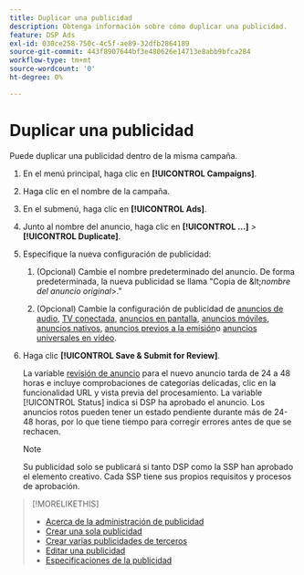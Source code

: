```yaml
---
title: Duplicar una publicidad
description: Obtenga información sobre cómo duplicar una publicidad.
feature: DSP Ads
exl-id: 030ce258-750c-4c5f-ae89-32dfb2864189
source-git-commit: 443f8907644bf3e480626e14713e8abb9bfca284
workflow-type: tm+mt
source-wordcount: '0'
ht-degree: 0%

---
```


# Duplicar una publicidad

Puede duplicar una publicidad dentro de la misma campaña.

1. En el menú principal, haga clic en **[!UICONTROL Campaigns]**.

1. Haga clic en el nombre de la campaña.

1. En el submenú, haga clic en **[!UICONTROL Ads]**.

1. Junto al nombre del anuncio, haga clic en  **[!UICONTROL ...]** > **[!UICONTROL Duplicate]**.

1. Especifique la nueva configuración de publicidad:

   1. (Opcional) Cambie el nombre predeterminado del anuncio. De forma predeterminada, la nueva publicidad se llama &quot;Copia de \&lt;*nombre del anuncio original*\>.&quot;

   1. (Opcional) Cambie la configuración de publicidad de [anuncios de audio](ad-settings-audio.md), [TV conectada](ad-settings-connected-tv.md), [anuncios en pantalla](ad-settings-display.md), [anuncios móviles](ad-settings-mobile.md), [anuncios nativos](ad-settings-native.md), [anuncios previos a la emisión](ad-settings-pre-roll.md)o [anuncios universales en vídeo](ad-settings-universal-video.md).

1. Haga clic **[!UICONTROL Save & Submit for Review]**.

   La variable [revisión de anuncio](ad-about.md) para el nuevo anuncio tarda de 24 a 48 horas e incluye comprobaciones de categorías delicadas, clic en la funcionalidad URL y vista previa del procesamiento. La variable [!UICONTROL Status] indica si DSP ha aprobado el anuncio. Los anuncios rotos pueden tener un estado pendiente durante más de 24-48 horas, por lo que tiene tiempo para corregir errores antes de que se rechacen.

   >[!NOTE]
   >
   >Su publicidad solo se publicará si tanto DSP como la SSP han aprobado el elemento creativo. Cada SSP tiene sus propios requisitos y procesos de aprobación.

>[!MORELIKETHIS]
>
>* [Acerca de la administración de publicidad](ad-about.md)
>* [Crear una sola publicidad](ad-create.md)
>* [Crear varias publicidades de terceros](ad-create-multiple.md)
>* [Editar una publicidad](ad-edit.md)
>* [Especificaciones de la publicidad](ad-specs.md)

